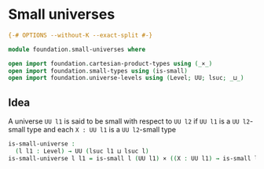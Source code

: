 # Small universes

```agda
{-# OPTIONS --without-K --exact-split #-}

module foundation.small-universes where

open import foundation.cartesian-product-types using (_×_)
open import foundation.small-types using (is-small)
open import foundation.universe-levels using (Level; UU; lsuc; _⊔_)
```

## Idea

A universe `UU l1` is said to be small with respect to `UU l2` if `UU l1` is a `UU l2`-small type and each `X : UU l1` is a `UU l2`-small type

```agda
is-small-universe :
  (l l1 : Level) → UU (lsuc l1 ⊔ lsuc l)
is-small-universe l l1 = is-small l (UU l1) × ((X : UU l1) → is-small l X)
```
